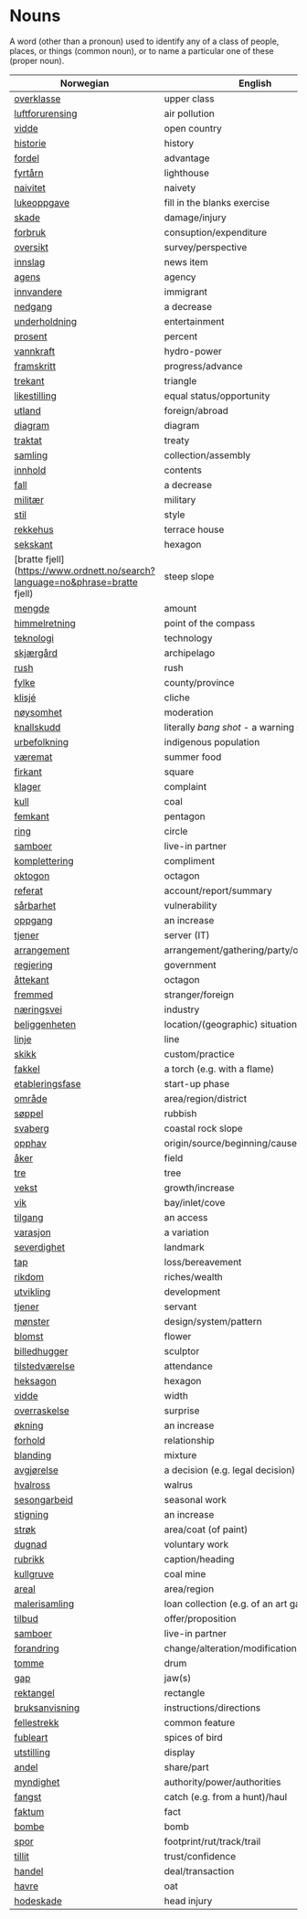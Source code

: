 # Nouns

A word (other than a pronoun) used to identify any of a class of people, places, or things (common noun), or to name a particular one of these (proper noun).

| Norwegian | English | Gender |
| --- | --- | --- |
| [overklasse](https://www.ordnett.no/search?language=no&phrase=overklasse) | upper class | m |
| [luftforurensing](https://www.ordnett.no/search?language=no&phrase=luftforurensing) | air pollution | m |
| [vidde](https://www.ordnett.no/search?language=no&phrase=vidde) | open country | m |
| [historie](https://www.ordnett.no/search?language=no&phrase=historie) | history | m/f |
| [fordel](https://www.ordnett.no/search?language=no&phrase=fordel) | advantage | m |
| [fyrtårn](https://www.ordnett.no/search?language=no&phrase=fyrtårn) | lighthouse | i |
| [naivitet](https://www.ordnett.no/search?language=no&phrase=naivitet) | naivety | m |
| [lukeoppgave](https://www.ordnett.no/search?language=no&phrase=lukeoppgave) | fill in the blanks exercise | m |
| [skade](https://www.ordnett.no/search?language=no&phrase=skade) | damage/injury | m |
| [forbruk](https://www.ordnett.no/search?language=no&phrase=forbruk) | consuption/expenditure | i |
| [oversikt](https://www.ordnett.no/search?language=no&phrase=oversikt) | survey/perspective | m |
| [innslag](https://www.ordnett.no/search?language=no&phrase=innslag) | news item | i |
| [agens](https://www.ordnett.no/search?language=no&phrase=agens) | agency | m |
| [innvandere](https://www.ordnett.no/search?language=no&phrase=innvandere) | immigrant | m |
| [nedgang](https://www.ordnett.no/search?language=no&phrase=nedgang) | a decrease | m |
| [underholdning](https://www.ordnett.no/search?language=no&phrase=underholdning) | entertainment | m |
| [prosent](https://www.ordnett.no/search?language=no&phrase=prosent) | percent | m |
| [vannkraft](https://www.ordnett.no/search?language=no&phrase=vannkraft) | hydro-power | m |
| [framskritt](https://www.ordnett.no/search?language=no&phrase=framskritt) | progress/advance | i |
| [trekant](https://www.ordnett.no/search?language=no&phrase=trekant) | triangle | m |
| [likestilling](https://www.ordnett.no/search?language=no&phrase=likestilling) | equal status/opportunity | m |
| [utland](https://www.ordnett.no/search?language=no&phrase=utland) | foreign/abroad | m |
| [diagram](https://www.ordnett.no/search?language=no&phrase=diagram) | diagram | i |
| [traktat](https://www.ordnett.no/search?language=no&phrase=traktat) | treaty | m |
| [samling](https://www.ordnett.no/search?language=no&phrase=samling) | collection/assembly | m |
| [innhold](https://www.ordnett.no/search?language=no&phrase=innhold) | contents | i |
| [fall](https://www.ordnett.no/search?language=no&phrase=fall) | a decrease | i |
| [militær](https://www.ordnett.no/search?language=no&phrase=militær) | military | m |
| [stil](https://www.ordnett.no/search?language=no&phrase=stil) | style | m |
| [rekkehus](https://www.ordnett.no/search?language=no&phrase=rekkehus) | terrace house | i |
| [sekskant](https://www.ordnett.no/search?language=no&phrase=sekskant) | hexagon | m |
| [bratte fjell](https://www.ordnett.no/search?language=no&phrase=bratte fjell) | steep slope | m |
| [mengde](https://www.ordnett.no/search?language=no&phrase=mengde) | amount | m |
| [himmelretning](https://www.ordnett.no/search?language=no&phrase=himmelretning) | point of the compass | m |
| [teknologi](https://www.ordnett.no/search?language=no&phrase=teknologi) | technology | m |
| [skjærgård](https://www.ordnett.no/search?language=no&phrase=skjærgård) | archipelago | m |
| [rush](https://www.ordnett.no/search?language=no&phrase=rush) | rush | i |
| [fylke](https://www.ordnett.no/search?language=no&phrase=fylke) | county/province | i |
| [klisjé](https://www.ordnett.no/search?language=no&phrase=klisjé) | cliche | m |
| [nøysomhet](https://www.ordnett.no/search?language=no&phrase=nøysomhet) | moderation | m |
| [knallskudd](https://www.ordnett.no/search?language=no&phrase=knallskudd) | literally _bang shot_ - a warning shot gun | i |
| [urbefolkning](https://www.ordnett.no/search?language=no&phrase=urbefolkning) | indigenous population | m |
| [væremat](https://www.ordnett.no/search?language=no&phrase=væremat) | summer food | m |
| [firkant](https://www.ordnett.no/search?language=no&phrase=firkant) | square | m |
| [klager](https://www.ordnett.no/search?language=no&phrase=klager) | complaint | m |
| [kull](https://www.ordnett.no/search?language=no&phrase=kull) | coal | i |
| [femkant](https://www.ordnett.no/search?language=no&phrase=femkant) | pentagon | m |
| [ring](https://www.ordnett.no/search?language=no&phrase=ring) | circle | m |
| [samboer](https://www.ordnett.no/search?language=no&phrase=samboer) | live-in partner | m |
| [komplettering](https://www.ordnett.no/search?language=no&phrase=komplettering) | compliment | m |
| [oktogon](https://www.ordnett.no/search?language=no&phrase=oktogon) | octagon | m |
| [referat](https://www.ordnett.no/search?language=no&phrase=referat) | account/report/summary | i |
| [sårbarhet](https://www.ordnett.no/search?language=no&phrase=sårbarhet) | vulnerability | m |
| [oppgang](https://www.ordnett.no/search?language=no&phrase=oppgang) | an increase | m |
| [tjener](https://www.ordnett.no/search?language=no&phrase=tjener) | server (IT) | m |
| [arrangement](https://www.ordnett.no/search?language=no&phrase=arrangement) | arrangement/gathering/party/organisation | i |
| [regjering](https://www.ordnett.no/search?language=no&phrase=regjering) | government | m |
| [åttekant](https://www.ordnett.no/search?language=no&phrase=åttekant) | octagon | m |
| [fremmed](https://www.ordnett.no/search?language=no&phrase=fremmed) | stranger/foreign | m |
| [næringsvei](https://www.ordnett.no/search?language=no&phrase=næringsvei) | industry | m |
| [beliggenheten](https://www.ordnett.no/search?language=no&phrase=beliggenheten) | location/(geographic) situation | m/f |
| [linje](https://www.ordnett.no/search?language=no&phrase=linje) | line | m |
| [skikk](https://www.ordnett.no/search?language=no&phrase=skikk) | custom/practice | m |
| [fakkel](https://www.ordnett.no/search?language=no&phrase=fakkel) | a torch (e.g. with a flame) | m |
| [etableringsfase](https://www.ordnett.no/search?language=no&phrase=etableringsfase) | start-up phase | m |
| [område](https://www.ordnett.no/search?language=no&phrase=område) | area/region/district | i |
| [søppel](https://www.ordnett.no/search?language=no&phrase=søppel) | rubbish | i |
| [svaberg](https://www.ordnett.no/search?language=no&phrase=svaberg) | coastal rock slope | i |
| [opphav](https://www.ordnett.no/search?language=no&phrase=opphav) | origin/source/beginning/cause | i |
| [åker](https://www.ordnett.no/search?language=no&phrase=åker) | field | m |
| [tre](https://www.ordnett.no/search?language=no&phrase=tre) | tree | i |
| [vekst](https://www.ordnett.no/search?language=no&phrase=vekst) | growth/increase | m |
| [vik](https://www.ordnett.no/search?language=no&phrase=vik) | bay/inlet/cove | m |
| [tilgang](https://www.ordnett.no/search?language=no&phrase=tilgang) | an access | i |
| [varasjon](https://www.ordnett.no/search?language=no&phrase=varasjon) | a variation | m |
| [severdighet](https://www.ordnett.no/search?language=no&phrase=severdighet) | landmark | m |
| [tap](https://www.ordnett.no/search?language=no&phrase=tap) | loss/bereavement | i |
| [rikdom](https://www.ordnett.no/search?language=no&phrase=rikdom) | riches/wealth | m |
| [utvikling](https://www.ordnett.no/search?language=no&phrase=utvikling) | development | m |
| [tjener](https://www.ordnett.no/search?language=no&phrase=tjener) | servant | m |
| [mønster](https://www.ordnett.no/search?language=no&phrase=mønster) | design/system/pattern | i |
| [blomst](https://www.ordnett.no/search?language=no&phrase=blomst) | flower | m |
| [billedhugger](https://www.ordnett.no/search?language=no&phrase=billedhugger) | sculptor | m |
| [tilstedværelse](https://www.ordnett.no/search?language=no&phrase=tilstedværelse) | attendance | i |
| [heksagon](https://www.ordnett.no/search?language=no&phrase=heksagon) | hexagon | m |
| [vidde](https://www.ordnett.no/search?language=no&phrase=vidde) | width | m/f |
| [overraskelse](https://www.ordnett.no/search?language=no&phrase=overraskelse) | surprise | m |
| [økning](https://www.ordnett.no/search?language=no&phrase=økning) | an increase | m |
| [forhold](https://www.ordnett.no/search?language=no&phrase=forhold) | relationship | i |
| [blanding](https://www.ordnett.no/search?language=no&phrase=blanding) | mixture | m |
| [avgjørelse](https://www.ordnett.no/search?language=no&phrase=avgjørelse) | a decision (e.g. legal decision) | m |
| [hvalross](https://www.ordnett.no/search?language=no&phrase=hvalross) | walrus | m |
| [sesongarbeid](https://www.ordnett.no/search?language=no&phrase=sesongarbeid) | seasonal work | i |
| [stigning](https://www.ordnett.no/search?language=no&phrase=stigning) | an increase | m |
| [strøk](https://www.ordnett.no/search?language=no&phrase=strøk) | area/coat (of paint) | i |
| [dugnad](https://www.ordnett.no/search?language=no&phrase=dugnad) | voluntary work | m |
| [rubrikk](https://www.ordnett.no/search?language=no&phrase=rubrikk) | caption/heading | m |
| [kullgruve](https://www.ordnett.no/search?language=no&phrase=kullgruve) | coal mine | m |
| [areal](https://www.ordnett.no/search?language=no&phrase=areal) | area/region | i |
| [malerisamling](https://www.ordnett.no/search?language=no&phrase=malerisamling) | loan collection (e.g. of an art gallery) | m |
| [tilbud](https://www.ordnett.no/search?language=no&phrase=tilbud) | offer/proposition | i |
| [samboer](https://www.ordnett.no/search?language=no&phrase=samboer) | live-in partner | m |
| [forandring](https://www.ordnett.no/search?language=no&phrase=forandring) | change/alteration/modification | m |
| [tomme](https://www.ordnett.no/search?language=no&phrase=tomme) | drum | m |
| [gap](https://www.ordnett.no/search?language=no&phrase=gap) | jaw(s) | m |
| [rektangel](https://www.ordnett.no/search?language=no&phrase=rektangel) | rectangle | i |
| [bruksanvisning](https://www.ordnett.no/search?language=no&phrase=bruksanvisning) | instructions/directions | m |
| [fellestrekk](https://www.ordnett.no/search?language=no&phrase=fellestrekk) | common feature | i |
| [fubleart](https://www.ordnett.no/search?language=no&phrase=fubleart) | spices of bird | m/f |
| [utstilling](https://www.ordnett.no/search?language=no&phrase=utstilling) | display | m |
| [andel](https://www.ordnett.no/search?language=no&phrase=andel) | share/part | m |
| [myndighet](https://www.ordnett.no/search?language=no&phrase=myndighet) | authority/power/authorities | m |
| [fangst](https://www.ordnett.no/search?language=no&phrase=fangst) | catch (e.g. from a hunt)/haul | m |
| [faktum](https://www.ordnett.no/search?language=no&phrase=faktum) | fact | i |
| [bombe](https://www.ordnett.no/search?language=no&phrase=bombe) | bomb | m |
| [spor](https://www.ordnett.no/search?language=no&phrase=spor) | footprint/rut/track/trail | i |
| [tillit](https://www.ordnett.no/search?language=no&phrase=tillit) | trust/confidence | m |
| [handel](https://www.ordnett.no/search?language=no&phrase=handel) | deal/transaction | m |
| [havre](https://www.ordnett.no/search?language=no&phrase=havre) | oat | m |
| [hodeskade](https://www.ordnett.no/search?language=no&phrase=hodeskade) | head injury | m |

